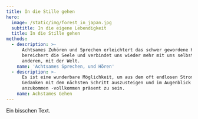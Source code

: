 ```yaml
---
title: In die Stille gehen
hero:
  image: /static/img/forest_in_japan.jpg
  subtitle: In die eigene Lebendigkeit
  title: In die Stille gehen
methods:
  - description: >-
      Achtsames Zuhören und Sprechen erleichtert das schwer gewordene Herz,
      bereichert die Seele und verbindet uns wieder mehr mit uns selbst, mit den
      anderen, mit der Welt.
    name: 'Achtsames Sprechen, und Hören'
  - description: >-
      Es ist eine wunderbare Möglichkeit, um aus dem oft endlosen Strom der
      Gedanken mit dem nächsten Schritt auszusteigen und im Augenblick
      anzukommen -vollkommen präsent zu sein.
    name: Achstames Gehen
---
```

Ein bisschen Text.
